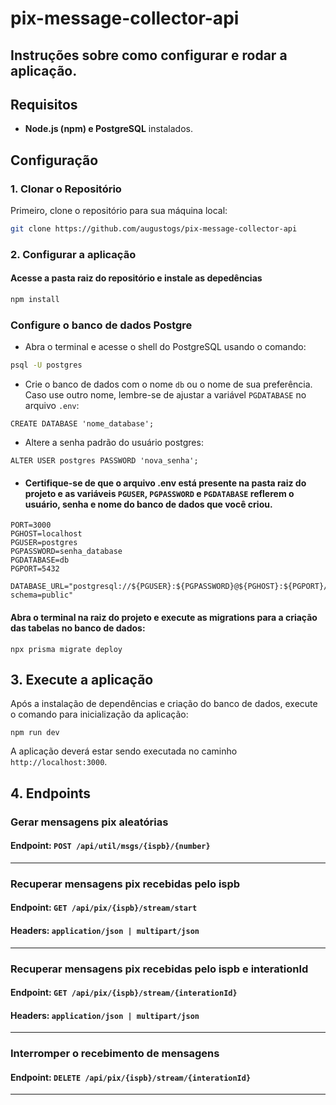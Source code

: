 # pix-message-collector-api

## Instruções sobre como configurar e rodar a aplicação.

## Requisitos

- **Node.js (npm) e PostgreSQL** instalados.

## Configuração

### 1. Clonar o Repositório

Primeiro, clone o repositório para sua máquina local:

```sh
git clone https://github.com/augustogs/pix-message-collector-api
```

### 2. Configurar a aplicação

#### Acesse a pasta raiz do repositório e instale as depedências

```sh
npm install
```

### Configure o banco de dados Postgre

- Abra o terminal e acesse o shell do PostgreSQL usando o comando:

```sh
psql -U postgres
```
- Crie o banco de dados com o nome `db` ou o nome de sua preferência. Caso use outro nome, lembre-se de ajustar a variável `PGDATABASE` no arquivo `.env`:

```
CREATE DATABASE 'nome_database';
```

- Altere a senha padrão do usuário postgres:
```
ALTER USER postgres PASSWORD 'nova_senha';
```
- #### Certifique-se de que o arquivo .env está presente na pasta raiz do projeto e as variáveis `PGUSER`, `PGPASSWORD` e `PGDATABASE` reflerem o usuário, senha e nome do banco de dados que você criou. 

```
PORT=3000
PGHOST=localhost
PGUSER=postgres
PGPASSWORD=senha_database
PGDATABASE=db
PGPORT=5432

DATABASE_URL="postgresql://${PGUSER}:${PGPASSWORD}@${PGHOST}:${PGPORT}/${PGDATABASE}?schema=public"

```

#### Abra o terminal na raiz do projeto e execute as migrations para a criação das tabelas no banco de dados:

```
npx prisma migrate deploy
```

## 3. Execute a aplicação
Após a instalação de dependências e criação do banco de dados, execute o comando para inicialização da aplicação:

```
npm run dev
```

A aplicação deverá estar sendo executada no caminho `http://localhost:3000`.


## 4. Endpoints

### Gerar mensagens pix aleatórias
#### Endpoint: `POST /api/util/msgs/{ispb}/{number}`
---
### Recuperar mensagens pix recebidas pelo ispb
#### Endpoint: `GET /api/pix/{ispb}/stream/start`
#### Headers: `application/json | multipart/json`
---
### Recuperar mensagens pix recebidas pelo ispb e interationId
#### Endpoint: `GET /api/pix/{ispb}/stream/{interationId}`
#### Headers: `application/json | multipart/json`
---
### Interromper o recebimento de mensagens
#### Endpoint: `DELETE /api/pix/{ispb}/stream/{interationId}`
---
